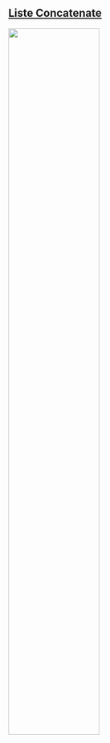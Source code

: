 ## [Liste Concatenate](https://youtu.be/Qhh5TcDudTw)

<a href="https://youtu.be/Qhh5TcDudTw">
  <img src="https://i.ytimg.com/vi/Qhh5TcDudTw/maxresdefault.jpg" width="60%"> 
</a>
